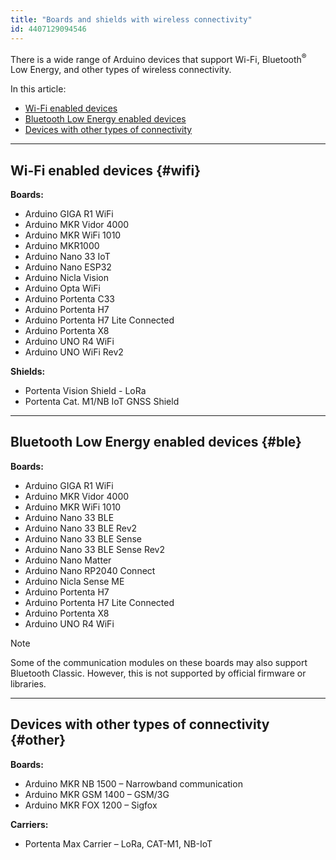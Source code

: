 ```yaml
---
title: "Boards and shields with wireless connectivity"
id: 4407129094546
---
```


There is a wide range of Arduino devices that support Wi-Fi, Bluetooth<sup>®</sup> Low Energy, and other types of wireless connectivity.

In this article:

* [Wi-Fi enabled devices](#wifi)
* [Bluetooth Low Energy enabled devices](#ble)
* [Devices with other types of connectivity](#other)

---

## Wi-Fi enabled devices {#wifi}

**Boards:**

* Arduino GIGA R1 WiFi
* Arduino MKR Vidor 4000
* Arduino MKR WiFi 1010
* Arduino MKR1000
* Arduino Nano 33 IoT
* Arduino Nano ESP32
* Arduino Nicla Vision
* Arduino Opta WiFi
* Arduino Portenta C33
* Arduino Portenta H7
* Arduino Portenta H7 Lite Connected
* Arduino Portenta X8
* Arduino UNO R4 WiFi
* Arduino UNO WiFi Rev2

**Shields:**

* Portenta Vision Shield - LoRa
* Portenta Cat. M1/NB IoT GNSS Shield

---

## Bluetooth Low Energy enabled devices {#ble}

**Boards:**

* Arduino GIGA R1 WiFi
* Arduino MKR Vidor 4000
* Arduino MKR WiFi 1010
* Arduino Nano 33 BLE
* Arduino Nano 33 BLE Rev2
* Arduino Nano 33 BLE Sense
* Arduino Nano 33 BLE Sense Rev2
* Arduino Nano Matter
* Arduino Nano RP2040 Connect
* Arduino Nicla Sense ME
* Arduino Portenta H7
* Arduino Portenta H7 Lite Connected
* Arduino Portenta X8
* Arduino UNO R4 WiFi

> [!NOTE]
> Some of the communication modules on these boards may also support Bluetooth Classic. However, this is not supported by official firmware or libraries.

---

## Devices with other types of connectivity {#other}

**Boards:**

* Arduino MKR NB 1500 – Narrowband communication
* Arduino MKR GSM 1400 – GSM/3G
* Arduino MKR FOX 1200 – Sigfox

**Carriers:**

* Portenta Max Carrier – LoRa, CAT-M1, NB-IoT
